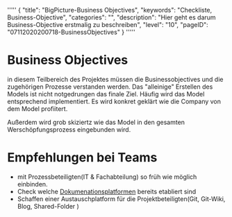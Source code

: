 '''''
{
"title": "BigPicture-Business Objectives",
"keywords": "Checkliste, Business-Objective",
"categories": "",
"description": "Hier geht es darum Business-Objective erstmalig zu beschreiben",
"level": "10",
"pageID": "07112020200718-BusinessObjectives"
}
'''''

<h1>Business Objectives</h1>

in diesem Teilbereich des Projektes müssen die Businessobjectives und die  zugehörigen Prozesse verstanden werden. Das "alleinige" Erstellen des Models ist nicht notgedrungen das finale Ziel. Häufig wird das Model entsprechend implementiert. Es wird konkret geklärt wie die Company von dem Model profiitert.

Außerdem wird grob skiziertz wie das Model in den gesamten Werschöpfungsprozess eingebunden wird.


# Empfehlungen bei Teams
- mit Prozessbeteiligten(IT & Fachabteilung) so früh wie möglich einbinden.
- Check welche [Dokumenationsplatformen](./../../Informatik/Tools/Dokumentation/DocumenationsToolsOverview.md) bereits etabliert sind
- Schaffen einer Austauschplatform für die Projektbeteiligten(Git, Git-Wiki, Blog, Shared-Folder )
